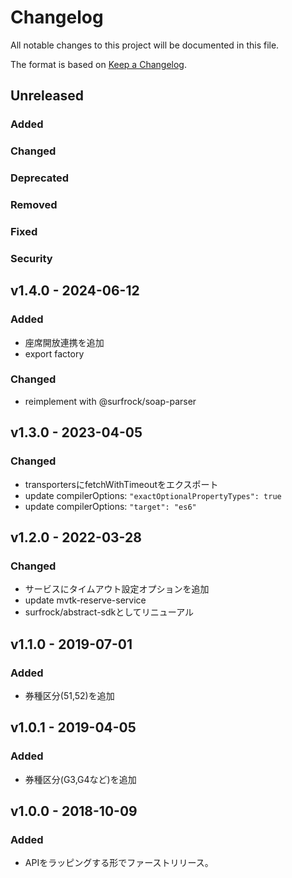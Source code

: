 # Changelog

All notable changes to this project will be documented in this file.

The format is based on [Keep a Changelog](http://keepachangelog.com/).

## Unreleased

### Added

### Changed

### Deprecated

### Removed

### Fixed

### Security

## v1.4.0 - 2024-06-12

### Added

- 座席開放連携を追加
- export factory

### Changed

- reimplement with @surfrock/soap-parser

## v1.3.0 - 2023-04-05

### Changed

- transportersにfetchWithTimeoutをエクスポート
- update compilerOptions: ```"exactOptionalPropertyTypes": true```
- update compilerOptions: ```"target": "es6"```

## v1.2.0 - 2022-03-28

### Changed

- サービスにタイムアウト設定オプションを追加
- update mvtk-reserve-service
- surfrock/abstract-sdkとしてリニューアル

## v1.1.0 - 2019-07-01

### Added

- 券種区分(51,52)を追加

## v1.0.1 - 2019-04-05

### Added

- 券種区分(G3,G4など)を追加

## v1.0.0 - 2018-10-09

### Added

- APIをラッピングする形でファーストリリース。

